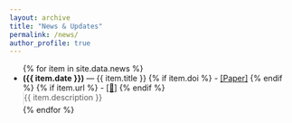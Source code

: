 ```yaml
---
layout: archive
title: "News & Updates"
permalink: /news/
author_profile: true
---
```


<ul class="news-container">
  {% for item in site.data.news %}
    <li class="news-item">
      <b>({{ item.date }})</b> — {{ item.title }} 
      {% if item.doi %}
        - <a href="{{ item.doi }}" target="_blank">[Paper]</a>
      {% endif %}
      {% if item.url %}
        - <a href="{{ item.url }}" target="_blank">[🔗]</a>
      {% endif %}
      <blockquote style="margin: 0; padding: 0 0 5px 0;">{{ item.description }}</blockquote>
    </li>
  {% endfor %}
</ul>


